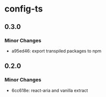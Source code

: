 # config-ts

## 0.3.0

### Minor Changes

- a95ed46: export transpiled packages to npm

## 0.2.0

### Minor Changes

- 6cc618e: react-aria and vanilla extract
